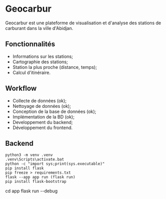 # Geocarbur
Geocarbur est une plateforme de visualisation et d'analyse des stations de carburant dans la ville d'Abidjan.

## Fonctionnalités
- Informations sur les stations;
- Cartographie des stations;
- Station la plus proche (distance, temps);
- Calcul d'itinéraire.

## Workflow
- Collecte de données (ok);
- Nettoyage de données (ok);
- Conception de la base de données (ok);
- Implémentation de la BD (ok);
- Developpement du backend;
- Développement du frontend.


## Backend
```
python3 -m venv .venv
.venv\Scripts\activate.bat
python -c "import sys;print(sys.executable)"
pip install flask
pip freeze > requirements.txt
flask --app app run (flask run)
pip install flask-bootstrap
```

cd app
flask run --debug